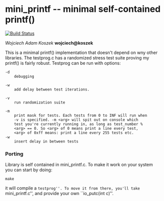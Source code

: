 # mini_printf -- minimal self-contained printf()

[![Build Status](https://travis-ci.org/wkoszek/mini_printf.svg)](https://travis-ci.org/wkoszek/mini_printf)

*Wojciech Adam Koszek* **wojciech@koszek**

This is a minimal printf() implementation that doesn't depend on wny other
libraries. The testprog.c has a randomized stress test suite proving my
printf() is fairly robust. Testprog can be run with options:

	-d
		debugging

	-w
		add delay between test iterations.

	-v
		run randomization suite

	-m
		print mask for tests. Each tests from 0 to INF will run when
		-v is specified. -m <arg> will spit out on console which
		test you're currently running in, as long as test_number %
		<arg> == 0. So <arg> of 0 means print a line every test,
		<arg> of 0xff means: print a line every 255 tests etc.
	-w
		insert delay in between tests

### Porting

Library is self contained in mini_printf.c. To make it work on your
system you can start by doing:

	make

it will compile a ``testprog''. To move it from there, you'll take
``mini_printf.c'', and provide your own ``io_putc(int c)''.
